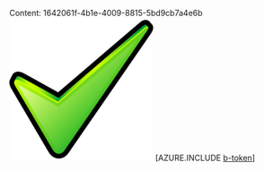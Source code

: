 Content: 1642061f-4b1e-4009-8815-5bd9cb7a4e6b![image](df819952-1a66-4f6e-a072-08cedbd0c396.png)
[AZURE.INCLUDE [b-token](51b04962-f5a3-45e4-92ef-1c331d0f150e.md)]
